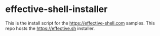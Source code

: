 # effective-shell-installer
This is the install script for the https://effective-shell.com samples. This repo hosts the https://effective.sh installer.
